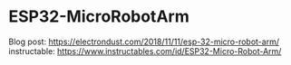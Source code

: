 # ESP32-MicroRobotArm

Blog post: https://electrondust.com/2018/11/11/esp-32-micro-robot-arm/
instructable: https://www.instructables.com/id/ESP32-Micro-Robot-Arm/
